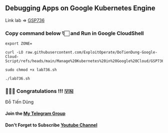 ## Debugging Apps on Google Kubernetes Engine
Link lab => [GSP736](https://www.cloudskillsboost.google/course_templates/783/labs/408509)

### Copy command below 👇🏻 and Run in Google CloudShell
```
export ZONE=
```
```
curl -LO raw.githubusercontent.com/ExploitOperate/DoTienDung-Google-Cloud-Script/refs/heads/main/Manage%20Kubernetes%20in%20Google%20Cloud/GSP736%20Debugging%20Apps%20on%20Google%20Kubernetes%20Engine/lab736.sh

sudo chmod +x lab736.sh

./lab736.sh
```

### 💪🇻🇳 Congratulations !!! 🇻🇳

Đỗ Tiến Dũng
#### Join the [My Telegram Group](https://t.me/CCNP300_410) 
#### Don't Forget to Subscribe [Youtube Channel](https://www.youtube.com/c/ExploitOperate?sub_confirmation=1)

